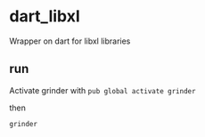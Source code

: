 dart_libxl
============================

Wrapper on dart for libxl libraries

run
-
Activate grinder with `pub global activate grinder`

then

`grinder`

